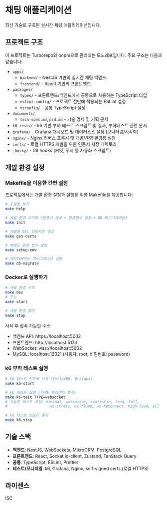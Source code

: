 # 채팅 애플리케이션

최신 기술로 구축된 실시간 채팅 애플리케이션입니다.

## 프로젝트 구조

이 프로젝트는 Turborepo와 pnpm으로 관리되는 모노레포입니다. 주요 구조는 다음과 같습니다:

- `apps/`
  - `backend/` - NestJS 기반의 실시간 채팅 백엔드
  - `frontend/` - React 기반의 프론트엔드
- `packages/`
  - `types/` - 프론트엔드/백엔드에서 공통으로 사용하는 TypeScript 타입
  - `eslint-config/` - 프로젝트 전반에 적용되는 ESLint 설정
  - `tsconfig/` - 공통 TypeScript 설정
- `documents/`
  - `tech-spec.md`, `prd.md` - 기술 명세 및 기획 문서
- `k6-tests/` - k6 기반 부하 테스트 스크립트 및 결과, 부하테스트 관련 문서
- `grafana/` - Grafana 대시보드 및 데이터소스 설정 (모니터링/시각화)
- `nginx/` - Nginx 리버스 프록시 및 개발/운영 환경용 설정
- `certs/` - 로컬 HTTPS 개발을 위한 인증서 저장 디렉토리
- `.husky/` - Git hooks (커밋, 푸시 등 자동화 스크립트)

## 개발 환경 설정

### Makefile을 이용한 간편 설정

프로젝트에서는 개발 환경 설정과 실행을 위한 Makefile을 제공합니다:

```bash
# 도움말 보기
make help

# 개발 환경 초기화 (인증서 생성 + 환경변수 설정 + DB 마이그레이션)
make init

# 개발용 SSL 인증서만 생성
make gen-certs

# 백엔드 환경 변수 설정
make setup-env

# 데이터베이스 마이그레이션 실행
make db-migrate
```

### Docker로 실행하기

```bash
# 개발 환경 시작
make dev
# 또는
make start

# 개발 환경 중지
make stop
```

시작 후 접속 가능한 주소:

- 백엔드 API: https://localhost:5002
- 프론트엔드: http://localhost:5173
- WebSocket: wss://localhost:5002
- MySQL: localhost:12321 (사용자: root, 비밀번호: password)

### k6 부하 테스트 실행

```bash
# k6 테스트 인프라 시작 (InfluxDB, Grafana)
make k6-start

# k6 테스트 실행 (TYPE 파라미터 필수)
make k6-test TYPE=websocket
# 가능한 테스트 유형: minimal, websocket, realistic, load, full,
#                   ws-stress, ws-flood, ws-reconnect, high-load, all

# k6 테스트 인프라 중지
make k6-stop
```

## 기술 스택

- **백엔드**: NestJS, WebSockets, MikroORM, PostgreSQL
- **프론트엔드**: React, Socket.io-client, Zustand, TanStack Query
- **공통**: TypeScript, ESLint, Prettier
- **테스트/모니터링**: k6, Grafana, Nginx, self-signed certs (로컬 HTTPS)

## 라이센스

ISC
